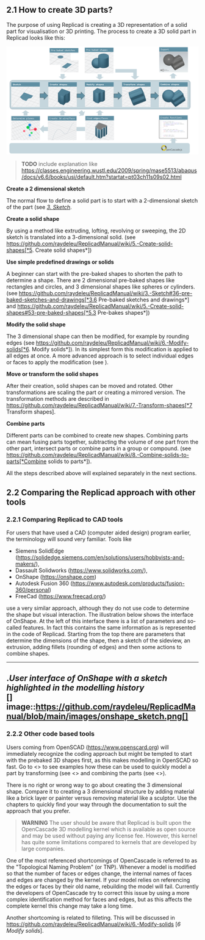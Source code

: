 ## 2.1 How to create 3D parts? 

The purpose of using Replicad is creating a 3D representation of a solid part for visualisation or 3D printing. 
The process to create a 3D solid part in Replicad looks like this: 

![Different ways to create 3D shapes in Replicad](https://github.com/raydeleu/ReplicadManual/blob/main/images/processv2.png)

> **TODO**
> include explanation like https://classes.engineering.wustl.edu/2009/spring/mase5513/abaqus/docs/v6.6/books/usi/default.htm?startat=pt03ch11s09s02.html


**Create a 2 dimensional sketch** 

The normal flow to define a solid part is to start with a 2-dimensional sketch of the part (see 
[*3. Sketch*](./3.-Sketch.md).

**Create a solid shape**

By using a method like extruding, lofting, revolving or sweeping, the 2D sketch is translated into a 3-dimensional solid. (see https://github.com/raydeleu/ReplicadManual/wiki/5.-Create-solid-shapes[*5. Create solid shapes*])

**Use simple predefined drawings or solids**

A beginner can start with the pre-baked shapes to shorten the path to determine a shape. There are 2 dimensional pre-baked shapes like rectangles and circles, and 3 dimensional shapes like spheres or cylinders. (see https://github.com/raydeleu/ReplicadManual/wiki/3.-Sketch#36-pre-baked-sketches-and-drawings[*3.6 Pre-baked sketches and drawings*] and https://github.com/raydeleu/ReplicadManual/wiki/5.-Create-solid-shapes#53-pre-baked-shapes[*5.3 Pre-bakes shapes*]) 

**Modify the solid shape**

The 3 dimensional shape can then be modified, for example by rounding edges (see https://github.com/raydeleu/ReplicadManual/wiki/6.-Modify-solids[*6. Modify solids*]). In its simplest form this modification is applied to all edges at once. A more advanced approach is to select individual edges or faces to apply the modification (see ). 

**Move or transform the solid shapes**

After their creation, solid shapes can be moved and rotated. Other transformations are scaling the part or creating a mirrored version. The transformation methods are described in https://github.com/raydeleu/ReplicadManual/wiki/7.-Transform-shapes[*7 Transform shapes]. 

**Combine parts**

Different parts can be combined to create new shapes. Combining parts can mean fusing parts together, subtracting the volume of one part from the other part, intersect parts or combine parts in a group or compound. (see https://github.com/raydeleu/ReplicadManual/wiki/8.-Combine-solids-to-parts[*Combine solids to parts*]). 


All the steps described above will explained separately in the next sections. 

## 2.2 Comparing the Replicad approach with other tools 

### 2.2.1 Comparing Replicad to CAD tools

For users that have used a CAD (computer aided design) program earlier, the terminology will sound very familiar. Tools like 

* Siemens SolidEdge (https://solidedge.siemens.com/en/solutions/users/hobbyists-and-makers/), 
* Dassault Solidworks (https://www.solidworks.com/), 
* OnShape (https://onshape.com)
* Autodesk Fusion 360 (https://www.autodesk.com/products/fusion-360/personal)
* FreeCad (https://www.freecad.org/) 

use a very similar approach, although they do not use code to determine the shape but visual interaction. The illustration below shows the interface of OnShape. At the left of this interface there is a list of parameters and so-called features. In fact this contains the same information as is represented in the code of Replicad. Starting from the top there are parameters that determine the dimensions of the shape, then a sketch of the sideview, an extrusion, adding fillets (rounding of edges) and then some actions to combine shapes.  

---
._User interface of OnShape with a sketch highlighted in the modelling history_  
[]
image::https://github.com/raydeleu/ReplicadManual/blob/main/images/onshape_sketch.png[]
---

### 2.2.2 Other code based tools
Users coming from OpenSCAD (https://www.openscard.org) will immediately recognize the coding approach but might be tempted to start with the prebaked 3D shapes first, as this makes modelling in OpenSCAD so fast. Go to <<Pre-baked shapes>> to see examples how these can be used to quickly model a part by transforming (see <<Transform shapes>> and combining the parts (see <<Combine shapes>>). 

There is no right or wrong way to go about creating the 3 dimensional shape. Compare it to creating a 3 dimensional structure by adding material like a brick layer or painter versus removing material like a sculptor. Use the chapters to quickly find your way through the documentation to suit the approach that you prefer.

> **WARNING**
> The user should be aware that Replicad is built upon the OpenCascade 3D modelling kernel which is available as open source and may be used without paying any license fee. However, this kernel has quite some limitations compared to kernels that are developed by large companies. 

One of the most referenced shortcomings of OpenCascade is referred to as the "Topological Naming Problem" (or TNP). Whenever a model is modified so that the number of faces or edges change, the internal names of faces and edges are changed by the kernel. If your model relies on referencing the edges or faces by their old name, rebuilding the model will fail. Currently the developers of OpenCascade try to correct this issue by using a more complex identification method for faces and edges, but as this affects the complete kernel this change may take a long time. 

Another shortcoming is related to filleting. This will be discussed in https://github.com/raydeleu/ReplicadManual/wiki/6.-Modify-solids [*6 Modify solids*]. 


